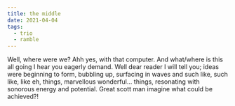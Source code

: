 ```yaml
---
title: the middle
date: 2021-04-04
tags:
  - trio
  - ramble
---
```


Well, where were we? Ahh yes, with that computer. And what/where is this all
going I hear you eagerly demand. Well dear reader I will tell you; ideas were
beginning to form, bubbling up, surfacing in waves and such like, such like,
like eh, things, marvellous wonderful... things, resonating with sonorous energy
and potential. Great scott man imagine what could be achieved?!
